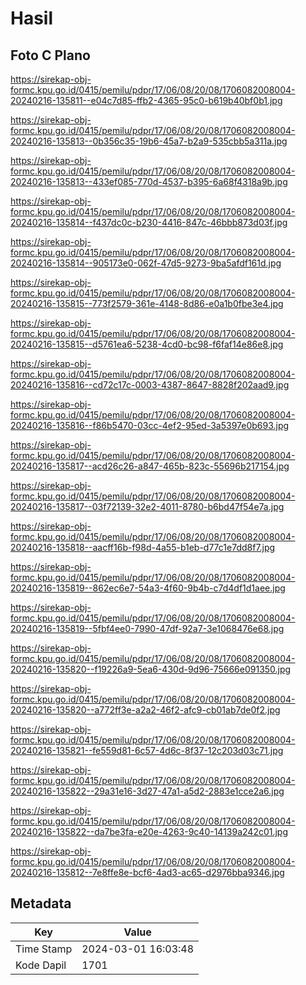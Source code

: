 # Hasil

## Foto C Plano

https://sirekap-obj-formc.kpu.go.id/0415/pemilu/pdpr/17/06/08/20/08/1706082008004-20240216-135811--e04c7d85-ffb2-4365-95c0-b619b40bf0b1.jpg

https://sirekap-obj-formc.kpu.go.id/0415/pemilu/pdpr/17/06/08/20/08/1706082008004-20240216-135813--0b356c35-19b6-45a7-b2a9-535cbb5a311a.jpg

https://sirekap-obj-formc.kpu.go.id/0415/pemilu/pdpr/17/06/08/20/08/1706082008004-20240216-135813--433ef085-770d-4537-b395-6a68f4318a9b.jpg

https://sirekap-obj-formc.kpu.go.id/0415/pemilu/pdpr/17/06/08/20/08/1706082008004-20240216-135814--f437dc0c-b230-4416-847c-46bbb873d03f.jpg

https://sirekap-obj-formc.kpu.go.id/0415/pemilu/pdpr/17/06/08/20/08/1706082008004-20240216-135814--905173e0-062f-47d5-9273-9ba5afdf161d.jpg

https://sirekap-obj-formc.kpu.go.id/0415/pemilu/pdpr/17/06/08/20/08/1706082008004-20240216-135815--773f2579-361e-4148-8d86-e0a1b0fbe3e4.jpg

https://sirekap-obj-formc.kpu.go.id/0415/pemilu/pdpr/17/06/08/20/08/1706082008004-20240216-135815--d5761ea6-5238-4cd0-bc98-f6faf14e86e8.jpg

https://sirekap-obj-formc.kpu.go.id/0415/pemilu/pdpr/17/06/08/20/08/1706082008004-20240216-135816--cd72c17c-0003-4387-8647-8828f202aad9.jpg

https://sirekap-obj-formc.kpu.go.id/0415/pemilu/pdpr/17/06/08/20/08/1706082008004-20240216-135816--f86b5470-03cc-4ef2-95ed-3a5397e0b693.jpg

https://sirekap-obj-formc.kpu.go.id/0415/pemilu/pdpr/17/06/08/20/08/1706082008004-20240216-135817--acd26c26-a847-465b-823c-55696b217154.jpg

https://sirekap-obj-formc.kpu.go.id/0415/pemilu/pdpr/17/06/08/20/08/1706082008004-20240216-135817--03f72139-32e2-4011-8780-b6bd47f54e7a.jpg

https://sirekap-obj-formc.kpu.go.id/0415/pemilu/pdpr/17/06/08/20/08/1706082008004-20240216-135818--aacff16b-f98d-4a55-b1eb-d77c1e7dd8f7.jpg

https://sirekap-obj-formc.kpu.go.id/0415/pemilu/pdpr/17/06/08/20/08/1706082008004-20240216-135819--862ec6e7-54a3-4f60-9b4b-c7d4df1d1aee.jpg

https://sirekap-obj-formc.kpu.go.id/0415/pemilu/pdpr/17/06/08/20/08/1706082008004-20240216-135819--5fbf4ee0-7990-47df-92a7-3e1068476e68.jpg

https://sirekap-obj-formc.kpu.go.id/0415/pemilu/pdpr/17/06/08/20/08/1706082008004-20240216-135820--f19226a9-5ea6-430d-9d96-75666e091350.jpg

https://sirekap-obj-formc.kpu.go.id/0415/pemilu/pdpr/17/06/08/20/08/1706082008004-20240216-135820--a772ff3e-a2a2-46f2-afc9-cb01ab7de0f2.jpg

https://sirekap-obj-formc.kpu.go.id/0415/pemilu/pdpr/17/06/08/20/08/1706082008004-20240216-135821--fe559d81-6c57-4d6c-8f37-12c203d03c71.jpg

https://sirekap-obj-formc.kpu.go.id/0415/pemilu/pdpr/17/06/08/20/08/1706082008004-20240216-135822--29a31e16-3d27-47a1-a5d2-2883e1cce2a6.jpg

https://sirekap-obj-formc.kpu.go.id/0415/pemilu/pdpr/17/06/08/20/08/1706082008004-20240216-135822--da7be3fa-e20e-4263-9c40-14139a242c01.jpg

https://sirekap-obj-formc.kpu.go.id/0415/pemilu/pdpr/17/06/08/20/08/1706082008004-20240216-135812--7e8ffe8e-bcf6-4ad3-ac65-d2976bba9346.jpg


## Metadata

| Key        | Value               |
| ---------- | ------------------- |
| Time Stamp | 2024-03-01 16:03:48 |
| Kode Dapil | 1701                |



